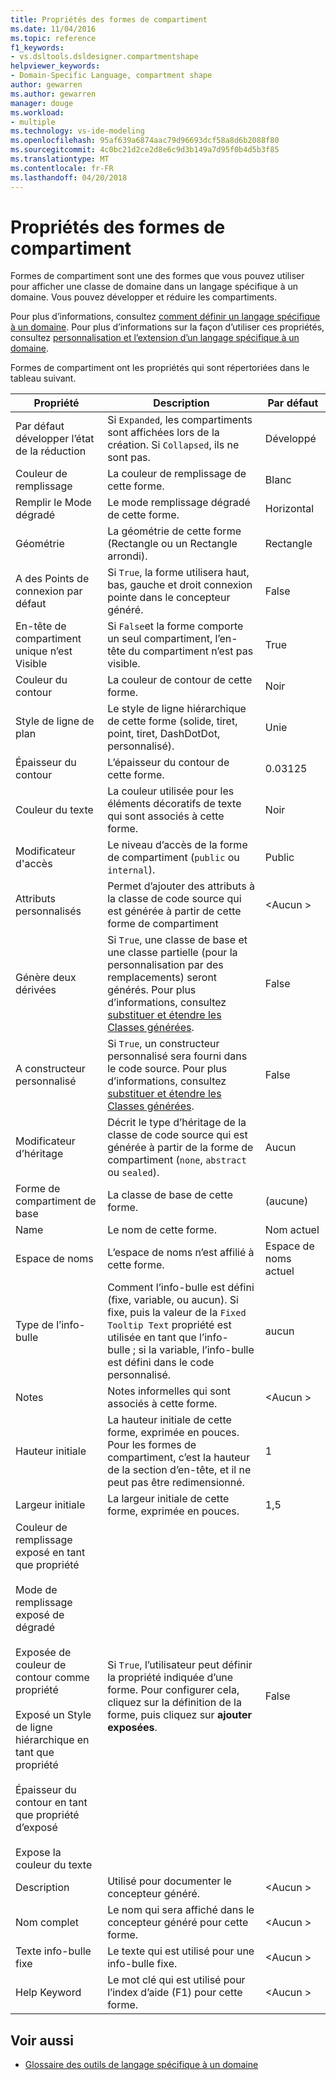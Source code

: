 ```yaml
---
title: Propriétés des formes de compartiment
ms.date: 11/04/2016
ms.topic: reference
f1_keywords:
- vs.dsltools.dsldesigner.compartmentshape
helpviewer_keywords:
- Domain-Specific Language, compartment shape
author: gewarren
ms.author: gewarren
manager: douge
ms.workload:
- multiple
ms.technology: vs-ide-modeling
ms.openlocfilehash: 95af639a6874aac79d96693dcf58a8d6b2088f80
ms.sourcegitcommit: 4c0bc21d2ce2d8e6c9d3b149a7d95f0b4d5b3f85
ms.translationtype: MT
ms.contentlocale: fr-FR
ms.lasthandoff: 04/20/2018
---
```

# <a name="properties-of-compartment-shapes"></a>Propriétés des formes de compartiment
Formes de compartiment sont une des formes que vous pouvez utiliser pour afficher une classe de domaine dans un langage spécifique à un domaine. Vous pouvez développer et réduire les compartiments.

 Pour plus d’informations, consultez [comment définir un langage spécifique à un domaine](../modeling/how-to-define-a-domain-specific-language.md). Pour plus d’informations sur la façon d’utiliser ces propriétés, consultez [personnalisation et l’extension d’un langage spécifique à un domaine](../modeling/customizing-and-extending-a-domain-specific-language.md).

 Formes de compartiment ont les propriétés qui sont répertoriées dans le tableau suivant.

|Propriété|Description|Par défaut|
|--------------|-----------------|-------------|
|Par défaut développer l’état de la réduction|Si `Expanded`, les compartiments sont affichées lors de la création. Si `Collapsed`, ils ne sont pas.|Développé|
|Couleur de remplissage|La couleur de remplissage de cette forme.|Blanc|
|Remplir le Mode dégradé|Le mode remplissage dégradé de cette forme.|Horizontal|
|Géométrie|La géométrie de cette forme (Rectangle ou un Rectangle arrondi).|Rectangle|
|A des Points de connexion par défaut|Si `True`, la forme utilisera haut, bas, gauche et droit connexion pointe dans le concepteur généré.|False|
|En-tête de compartiment unique n’est Visible|Si `False`et la forme comporte un seul compartiment, l’en-tête du compartiment n’est pas visible.|True|
|Couleur du contour|La couleur de contour de cette forme.|Noir|
|Style de ligne de plan|Le style de ligne hiérarchique de cette forme (solide, tiret, point, tiret, DashDotDot, personnalisé).|Unie|
|Épaisseur du contour|L’épaisseur du contour de cette forme.|0.03125|
|Couleur du texte|La couleur utilisée pour les éléments décoratifs de texte qui sont associés à cette forme.|Noir|
|Modificateur d'accès|Le niveau d’accès de la forme de compartiment (`public` ou `internal`).|Public|
|Attributs personnalisés|Permet d’ajouter des attributs à la classe de code source qui est générée à partir de cette forme de compartiment|\<Aucun >|
|Génère deux dérivées|Si `True`, une classe de base et une classe partielle (pour la personnalisation par des remplacements) seront générés. Pour plus d’informations, consultez [substituer et étendre les Classes générées](../modeling/overriding-and-extending-the-generated-classes.md).|False|
|A constructeur personnalisé|Si `True`, un constructeur personnalisé sera fourni dans le code source. Pour plus d’informations, consultez [substituer et étendre les Classes générées](../modeling/overriding-and-extending-the-generated-classes.md).|False|
|Modificateur d’héritage|Décrit le type d’héritage de la classe de code source qui est générée à partir de la forme de compartiment (`none`, `abstract` ou `sealed`).|Aucun|
|Forme de compartiment de base|La classe de base de cette forme.|(aucune)|
|Name|Le nom de cette forme.|Nom actuel|
|Espace de noms|L’espace de noms n’est affilié à cette forme.|Espace de noms actuel|
|Type de l’info-bulle|Comment l’info-bulle est défini (fixe, variable, ou aucun). Si fixe, puis la valeur de la `Fixed Tooltip Text` propriété est utilisée en tant que l’info-bulle ; si la variable, l’info-bulle est défini dans le code personnalisé.|aucun|
|Notes|Notes informelles qui sont associés à cette forme.|\<Aucun >|
|Hauteur initiale|La hauteur initiale de cette forme, exprimée en pouces. Pour les formes de compartiment, c’est la hauteur de la section d’en-tête, et il ne peut pas être redimensionné.|1|
|Largeur initiale|La largeur initiale de cette forme, exprimée en pouces.|1,5|
|Couleur de remplissage exposé en tant que propriété<br /><br /> Mode de remplissage exposé de dégradé<br /><br /> Exposée de couleur de contour comme propriété<br /><br /> Exposé un Style de ligne hiérarchique en tant que propriété<br /><br /> Épaisseur du contour en tant que propriété d’exposé<br /><br /> Expose la couleur du texte|Si `True`, l’utilisateur peut définir la propriété indiquée d’une forme. Pour configurer cela, cliquez sur la définition de la forme, puis cliquez sur **ajouter exposées**.|False|
|Description|Utilisé pour documenter le concepteur généré.|\<Aucun >|
|Nom complet|Le nom qui sera affiché dans le concepteur généré pour cette forme.|\<Aucun >|
|Texte info-bulle fixe|Le texte qui est utilisé pour une info-bulle fixe.|\<Aucun >|
|Help Keyword|Le mot clé qui est utilisé pour l’index d’aide (F1) pour cette forme.|\<Aucun >|

## <a name="see-also"></a>Voir aussi

- [Glossaire des outils de langage spécifique à un domaine](http://msdn.microsoft.com/ca5e84cb-a315-465c-be24-76aa3df276aa)